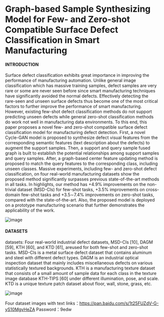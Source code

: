 # Graph-based Sample Synthesizing Model for Few- and Zero-shot Compatible Surface Defect Classification in Smart Manufacturing

#### INTRODUCTION
Surface defect classification exhibits great importance in improving the performance of manufacturing automation. Unlike general image classification which has massive training samples, defect samples are very rare or some are never seen before since smart manufacturing techniques have significantly avoided the normal defects. Effectively detecting the rare-seen and unseen surface defects thus become one of the most critical factors to further improve the performance of smart manufacturing. However, existing few-shot defect classification methods do not support predicting unseen defects while general zero-shot classification methods do work not well in manufacturing data environments. To this end, this paper proposes a novel few- and zero-shot compatible surface defect classification model for manufacturing defect detection. First, a novel Cycle-GAN model is proposed to synthesize defect visual features from the corresponding semantic features (text description about the defects) to augment the support samples. Then, a support and query sample fused graph is built to establish the potential relationships among support samples and query samples. After, a graph-based center feature updating method is proposed to match the query features to the corresponding class, including unseen classes. Massive experiments, including few- and zero-shot defect classification, on four real-world manufacturing datasets show the proposed method significantly surpasses previous state-of-the-art methods in all tasks. In highlights, our method has +4.9% improvements on the non-trivial dataset (MSD-Cls) for few-shot tasks, +3.5% improvements on cross-domain few-shot tasks and +3.5∼7.4% improvements on zero-shot tasks, compared with the state-of-the-art. Also, the proposed model is deployed on a prototype manufacturing scenario that further demonstrates the applicability of the work.

![image](https://user-images.githubusercontent.com/78714645/219296103-33ee52ca-c350-4bdf-8268-d35845395f07.png)

#### DATASETS
datasets: Four real-world industrial defect datasets, MSD-Cls [10], DAGM [59], KTH [60], and KTD [61], areused for both few-shot and zero-shot tasks. MSD-Cls is a metal surface defect dataset that contains aluminum and steel with different defect types. DAGM is an industrial optical inspection dataset that mainly includes miscellaneous defects on various statistically textured backgrounds. KTH is a manufacturing texture dataset that consists of a small amount of sample data for each class in the texture image database KTH-TIPS [60] under different illumination, pose, and scale. KTD is a unique texture patch dataset about floor, wall, stone, grass, etc.

![image](https://user-images.githubusercontent.com/78714645/219295126-1592d849-8c85-4837-a789-5af8749272e5.png)

Four dataset images with text links：https://pan.baidu.com/s/1t25FUZdV-G-yS10MgvHeZA    Password：9edw

